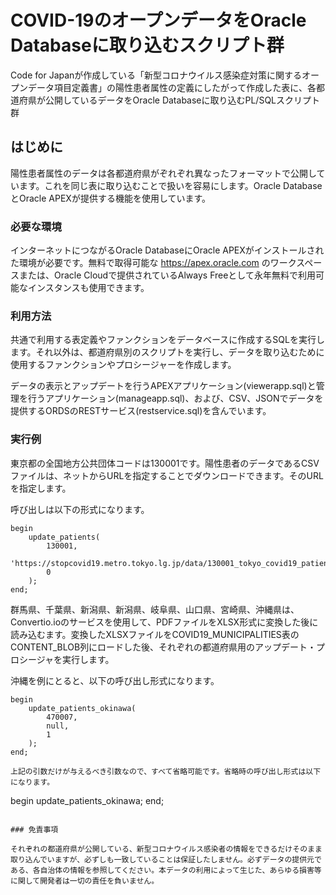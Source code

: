 # COVID-19のオープンデータをOracle Databaseに取り込むスクリプト群

Code for Japanが作成している「新型コロナウイルス感染症対策に関するオープンデータ項目定義書」の陽性患者属性の定義にしたがって作成した表に、各都道府県が公開しているデータをOracle Databaseに取り込むPL/SQLスクリプト群

## はじめに

陽性患者属性のデータは各都道府県がぞれぞれ異なったフォーマットで公開しています。これを同じ表に取り込むことで扱いを容易にします。Oracle DatabaseとOracle APEXが提供する機能を使用しています。

### 必要な環境

インターネットにつながるOracle DatabaseにOracle APEXがインストールされた環境が必要です。無料で取得可能な https://apex.oracle.com のワークスペースまたは、Oracle Cloudで提供されているAlways Freeとして永年無料で利用可能なインスタンスも使用できます。

### 利用方法

共通で利用する表定義やファンクションをデータベースに作成するSQLを実行します。それ以外は、都道府県別のスクリプトを実行し、データを取り込むために使用するファンクションやプロシージャーを作成します。

データの表示とアップデートを行うAPEXアプリケーション(viewerapp.sql)と管理を行うアプリケーション(manageapp.sql)、および、CSV、JSONでデータを提供するORDSのRESTサービス(restservice.sql)を含んでいます。

### 実行例

東京都の全国地方公共団体コードは130001です。陽性患者のデータであるCSVファイルは、ネットからURLを指定することでダウンロードできます。そのURLを指定します。

呼び出しは以下の形式になります。
```
begin
    update_patients(
        130001,
        'https://stopcovid19.metro.tokyo.lg.jp/data/130001_tokyo_covid19_patients.csv',
        0
    );
end;
```

群馬県、千葉県、新潟県、新潟県、岐阜県、山口県、宮崎県、沖縄県は、Convertio.ioのサービスを使用して、PDFファイルをXLSX形式に変換した後に読み込むます。変換したXLSXファイルをCOVID19_MUNICIPALITIES表のCONTENT_BLOB列にロードした後、それぞれの都道府県用のアップデート・プロシージャを実行します。

沖縄を例にとると、以下の呼び出し形式になります。
```
begin
    update_patients_okinawa(
        470007,
        null,
        1
    );
end;

上記の引数だけが与えるべき引数なので、すべて省略可能です。省略時の呼び出し形式は以下になります。
```
begin
    update_patients_okinawa;
end;
```

### 免責事項

それぞれの都道府県が公開している、新型コロナウイルス感染者の情報をできるだけそのまま取り込んでいますが、必ずしも一致していることは保証したしません。必ずデータの提供元である、各自治体の情報を参照してください。本データの利用によって生じた、あらゆる損害等に関して開発者は一切の責任を負いません。
